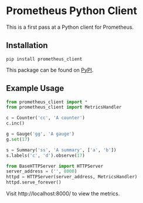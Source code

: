 # Prometheus Python Client

This is a first pass at a Python client for Prometheus.

## Installation

```
pip install prometheus_client
```

This package can be found on [PyPI](https://pypi.python.org/pypi/prometheus_client).

## Example Usage

```python
from prometheus_client import *
from prometheus_client import MetricsHandler

c = Counter('cc', 'A counter')
c.inc()

g = Gauge('gg', 'A gauge')
g.set(17)

s = Summary('ss', 'A summary', ['a', 'b'])
s.labels('c', 'd').observe(17)

from BaseHTTPServer import HTTPServer
server_address = ('', 8000)
httpd = HTTPServer(server_address, MetricsHandler)
httpd.serve_forever()
```

Visit http://localhost:8000/ to view the metrics.
